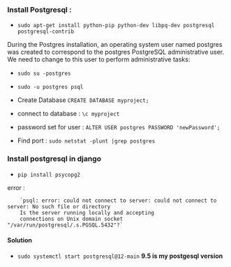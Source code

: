 ### Install Postgresql : 
- `sudo apt-get install python-pip python-dev libpq-dev postgresql postgresql-contrib`

During the Postgres installation, an operating system user named postgres was created to correspond to the postgres PostgreSQL administrative user. We need to change to this user to perform administrative tasks:


- `sudo su -postgres`

- `sudo -u postgres psql`       
- Create Database `CREATE DATABASE myproject;`
- connect to database : `\c myproject`
- password set for user :  `ALTER USER postgres PASSWORD 'newPassword';`
- Find port : `sudo netstat -plunt |grep postgres`


### Install postgresql in django 
- `pip install psycopg2`

error : 

        `psql: error: could not connect to server: could not connect to server: No such file or directory
        Is the server running locally and accepting
        connections on Unix domain socket "/var/run/postgresql/.s.PGSQL.5432"?` 


#### Solution
- `sudo systemctl start postgresql@12-main`   **9.5 is my postgesql version**
